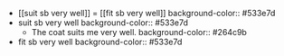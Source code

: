 - [[suit sb very well]] = [[fit sb very well]]
  background-color:: #533e7d
- suit sb very well
  background-color:: #533e7d
	- The coat suits me very well.
	  background-color:: #264c9b
- fit sb very well
  background-color:: #533e7d